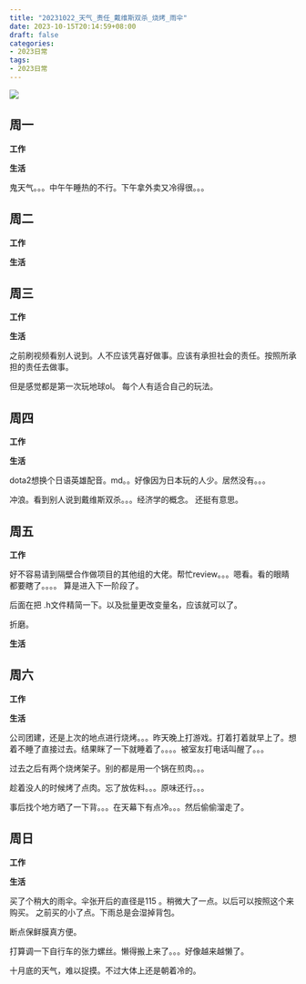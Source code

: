 ```yaml
---
title: "20231022_天气_责任_戴维斯双杀_烧烤_雨伞"
date: 2023-10-15T20:14:59+08:00
draft: false
categories:
- 2023日常
tags:
- 2023日常
---
```


![](https://raw.githubusercontent.com/nianyisi/20220717/main/2023/10/PXL_20231022_075453016.MP.jpg)


## 周一

**工作**



**生活**

鬼天气。。。中午午睡热的不行。下午拿外卖又冷得很。。。


## 周二

**工作**



**生活**



## 周三


**工作**



**生活**

之前刷视频看别人说到。人不应该凭喜好做事。应该有承担社会的责任。按照所承担的责任去做事。 

但是感觉都是第一次玩地球ol。 每个人有适合自己的玩法。


## 周四


**工作**



**生活**

dota2想换个日语英雄配音。md。。好像因为日本玩的人少。居然没有。。。

冲浪。看到别人说到戴维斯双杀。。。经济学的概念。 还挺有意思。




## 周五


**工作**

好不容易请到隔壁合作做项目的其他组的大佬。帮忙review。。。嗯看。看的眼睛都要瞎了。。。。 算是进入下一阶段了。

后面在把 .h文件精简一下。以及批量更改变量名，应该就可以了。

折磨。

**生活**





## 周六


**工作**



**生活**

公司团建，还是上次的地点进行烧烤。。。昨天晚上打游戏。打着打着就早上了。想着不睡了直接过去。结果眯了一下就睡着了。。。。被室友打电话叫醒了。。。

过去之后有两个烧烤架子。别的都是用一个锅在煎肉。。。

趁着没人的时候烤了点肉。忘了放佐料。。。原味还行。。。

事后找个地方晒了一下背。。。在天幕下有点冷。。。然后偷偷溜走了。


## 周日


**工作**



**生活**

买了个稍大的雨伞。伞张开后的直径是115 。稍微大了一点。以后可以按照这个来购买。 之前买的小了点。下雨总是会湿掉背包。

断点保鲜膜真方便。


打算调一下自行车的张力螺丝。懒得搬上来了。。。好像越来越懒了。

十月底的天气，难以捉摸。不过大体上还是朝着冷的。

